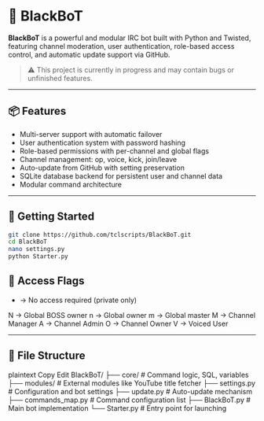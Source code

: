 # 🤖 BlackBoT

**BlackBoT** is a powerful and modular IRC bot built with Python and Twisted, featuring channel moderation, user authentication, role-based access control, and automatic update support via GitHub.

> ⚠️ This project is currently in progress and may contain bugs or unfinished features.

---

## 📦 Features

- Multi-server support with automatic failover
- User authentication system with password hashing
- Role-based permissions with per-channel and global flags
- Channel management: op, voice, kick, join/leave
- Auto-update from GitHub with setting preservation
- SQLite database backend for persistent user and channel data
- Modular command architecture

---

## 🚀 Getting Started

```bash
git clone https://github.com/tclscripts/BlackBoT.git
cd BlackBoT
nano settings.py
python Starter.py
```

## 🔑 Access Flags
- → No access required (private only)

N → Global BOSS owner
n → Global owner
m → Global master
M → Channel Manager
A → Channel Admin
O → Channel Owner
V → Voiced User

---

## 📂 File Structure
  plaintext
  Copy
  Edit
  BlackBoT/
  ├── core/                # Command logic, SQL, variables
  ├── modules/             # External modules like YouTube title fetcher
  ├── settings.py          # Configuration and bot settings
  ├── update.py            # Auto-update mechanism
  ├── commands_map.py      # Command configuration list
  ├── BlackBoT.py          # Main bot implementation
  └── Starter.py           # Entry point for launching

